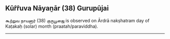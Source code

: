 ## Kūr̂r̂uva Nāyaṉār (38) Gurupūjai
கூற்றுவ நாயனார் (38) குருபூஜை is observed on Ārdrā nakṣhatram day of Kaṭakaḥ (solar) month (praatah/paraviddha).



---
